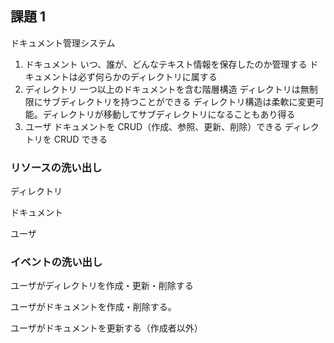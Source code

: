 ## 課題 1

ドキュメント管理システム

1. ドキュメント
   いつ、誰が、どんなテキスト情報を保存したのか管理する
   ドキュメントは必ず何らかのディレクトリに属する
2. ディレクトリ
   一つ以上のドキュメントを含む階層構造
   ディレクトリは無制限にサブディレクトリを持つことができる
   ディレクトリ構造は柔軟に変更可能。ディレクトリが移動してサブディレクトリになることもあり得る
3. ユーザ
   ドキュメントを CRUD（作成、参照、更新、削除）できる
   ディレクトリを CRUD できる

### リソースの洗い出し

ディレクトリ

ドキュメント

ユーザ

### イベントの洗い出し

ユーザがディレクトリを作成・更新・削除する

ユーザがドキュメントを作成・削除する。

ユーザがドキュメントを更新する（作成者以外）
